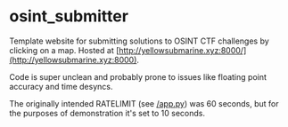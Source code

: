 # osint_submitter
Template website for submitting solutions to OSINT CTF challenges by clicking on a map. Hosted at [http://yellowsubmarine.xyz:8000/](http://yellowsubmarine.xyz:8000).

Code is super unclean and probably prone to issues like floating point accuracy and time desyncs.

The originally intended RATELIMIT (see [/app.py](/app.py)) was 60 seconds, but for the purposes of demonstration it's set to 10 seconds.
